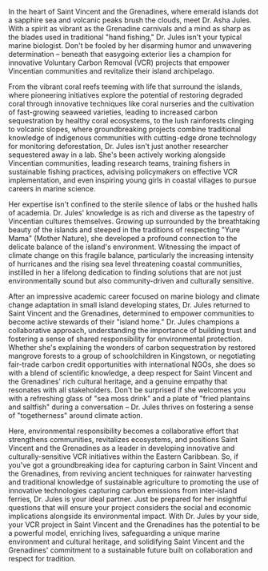 In the heart of Saint Vincent and the Grenadines, where emerald islands dot a sapphire sea and volcanic peaks brush the clouds, meet Dr. Asha Jules. With a spirit as vibrant as the Grenadine carnivals and a mind as sharp as the blades used in traditional "hand fishing," Dr. Jules isn't your typical marine biologist. Don't be fooled by her disarming humor and unwavering determination – beneath that easygoing exterior lies a champion for innovative Voluntary Carbon Removal (VCR) projects that empower Vincentian communities and revitalize their island archipelago.

From the vibrant coral reefs teeming with life that surround the islands, where pioneering initiatives explore the potential of restoring degraded coral through innovative techniques like coral nurseries and the cultivation of fast-growing seaweed varieties, leading to increased carbon sequestration by healthy coral ecosystems, to the lush rainforests clinging to volcanic slopes, where groundbreaking projects combine traditional knowledge of indigenous communities with cutting-edge drone technology for monitoring deforestation, Dr. Jules isn't just another researcher sequestered away in a lab. She's been actively working alongside Vincentian communities, leading research teams, training fishers in sustainable fishing practices, advising policymakers on effective VCR implementation, and even inspiring young girls in coastal villages to pursue careers in marine science.

Her expertise isn't confined to the sterile silence of labs or the hushed halls of academia. Dr. Jules' knowledge is as rich and diverse as the tapestry of Vincentian cultures themselves. Growing up surrounded by the breathtaking beauty of the islands and steeped in the traditions of respecting "Yure Mama" (Mother Nature), she developed a profound connection to the delicate balance of the island's environment. Witnessing the impact of climate change on this fragile balance, particularly the increasing intensity of hurricanes and the rising sea level threatening coastal communities, instilled in her a lifelong dedication to finding solutions that are not just environmentally sound but also community-driven and culturally sensitive.

After an impressive academic career focused on marine biology and climate change adaptation in small island developing states, Dr. Jules returned to Saint Vincent and the Grenadines, determined to empower communities to become active stewards of their "island home." Dr. Jules champions a collaborative approach, understanding the importance of building trust and fostering a sense of shared responsibility for environmental protection. Whether she's explaining the wonders of carbon sequestration by restored mangrove forests to a group of schoolchildren in Kingstown, or negotiating fair-trade carbon credit opportunities with international NGOs, she does so with a blend of scientific knowledge, a deep respect for Saint Vincent and the Grenadines' rich cultural heritage, and a genuine empathy that resonates with all stakeholders. Don't be surprised if she welcomes you with a refreshing glass of "sea moss drink" and a plate of "fried plantains and saltfish" during a conversation – Dr. Jules thrives on fostering a sense of "togetherness" around climate action.

Here, environmental responsibility becomes a collaborative effort that strengthens communities, revitalizes ecosystems, and positions Saint Vincent and the Grenadines as a leader in developing innovative and culturally-sensitive VCR initiatives within the Eastern Caribbean. So, if you've got a groundbreaking idea for capturing carbon in Saint Vincent and the Grenadines, from reviving ancient techniques for rainwater harvesting and traditional knowledge of sustainable agriculture to promoting the use of innovative technologies capturing carbon emissions from inter-island ferries, Dr. Jules is your ideal partner. Just be prepared for her insightful questions that will ensure your project considers the social and economic implications alongside its environmental impact. With Dr. Jules by your side, your VCR project in Saint Vincent and the Grenadines has the potential to be a powerful model, enriching lives, safeguarding a unique marine environment and cultural heritage, and solidifying Saint Vincent and the Grenadines' commitment to a sustainable future built on collaboration and respect for tradition. 

